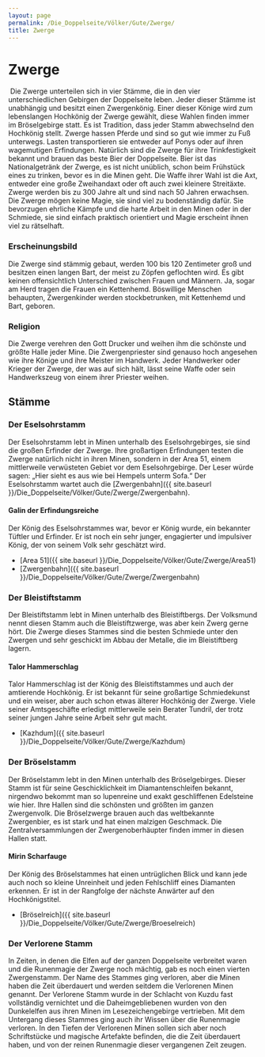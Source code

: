 ```yaml
---
layout: page
permalink: /Die_Doppelseite/Völker/Gute/Zwerge/
title: Zwerge
---
```


# Zwerge

<img alt="" src="{{ site.baseurl }}/assets/pics/weltenbuch/gallery/rassen/nrm/zwerge.jpg" />
Die Zwerge unterteilen sich in vier Stämme, die in den vier unterschiedlichen Gebirgen der Doppelseite leben. Jeder dieser Stämme ist unabhängig und besitzt einen Zwergenkönig. Einer dieser Könige wird zum lebenslangen Hochkönig der Zwerge gewählt, diese Wahlen finden immer im Bröselgebirge statt. Es ist Tradition, dass jeder Stamm abwechselnd den Hochkönig stellt. Zwerge hassen Pferde und sind so gut wie immer zu Fuß unterwegs. Lasten transportieren sie entweder auf Ponys oder auf ihren wagemutigen Erfindungen. Natürlich sind die Zwerge für ihre Trinkfestigkeit bekannt und brauen das beste Bier der Doppelseite. Bier ist das Nationalgetränk der Zwerge, es ist nicht unüblich, schon beim Frühstück eines zu trinken, bevor es in die Minen geht. Die Waffe ihrer Wahl ist die Axt, entweder eine große Zweihandaxt oder oft auch zwei kleinere Streitäxte. Zwerge werden bis zu 300 Jahre alt und sind nach 50 Jahren erwachsen. Die Zwerge mögen keine Magie, sie sind viel zu bodenständig dafür. Sie bevorzugen ehrliche Kämpfe und die harte Arbeit in den Minen oder in der Schmiede, sie sind einfach praktisch orientiert und Magie erscheint ihnen viel zu rätselhaft.

### Erscheinungsbild

Die Zwerge sind stämmig gebaut, werden 100 bis 120 Zentimeter groß und besitzen einen langen Bart, der meist zu Zöpfen geflochten wird. Es gibt keinen offensichtlich Unterschied zwischen Frauen und Männern. Ja, sogar am Herd tragen die Frauen ein Kettenhemd. Böswillige Menschen behaupten, Zwergenkinder werden stockbetrunken, mit Kettenhemd und Bart, geboren.

### Religion

Die Zwerge verehren den Gott Drucker und weihen ihm die schönste und größte Halle jeder Mine. Die Zwergenpriester sind genauso hoch angesehen wie ihre Könige und ihre Meister im Handwerk. Jeder Handwerker oder Krieger der Zwerge, der was auf sich hält, lässt seine Waffe oder sein Handwerkszeug von einem ihrer Priester weihen.

## Stämme

### Der Eselsohrstamm

Der Eselsohrstamm lebt in Minen unterhalb des Eselsohrgebirges, sie sind die großen Erfinder der Zwerge. Ihre großartigen Erfindungen testen die Zwerge natürlich nicht in ihren Minen, sondern in der Area 51, einem mittlerweile verwüsteten Gebiet vor dem Eselsohrgebirge. Der Leser würde sagen: &bdquo;Hier sieht es aus wie bei Hempels unterm Sofa.&ldquo; Der Eselsohrstamm wartet auch die [Zwergenbahn]({{ site.baseurl }}/Die_Doppelseite/Völker/Gute/Zwerge/Zwergenbahn).

#### Galin der Erfindungsreiche

Der König des Eselsohrstammes war, bevor er König wurde, ein bekannter Tüftler und Erfinder. Er ist noch ein sehr junger, engagierter und impulsiver König, der von seinem Volk sehr geschätzt wird.

- [Area 51]({{ site.baseurl }}/Die_Doppelseite/Völker/Gute/Zwerge/Area51)
- [Zwergenbahn]({{ site.baseurl }}/Die_Doppelseite/Völker/Gute/Zwerge/Zwergenbahn)

### Der Bleistiftstamm

Der Bleistiftstamm lebt in Minen unterhalb des Bleistiftbergs. Der Volksmund nennt diesen Stamm auch die Bleistiftzwerge, was aber kein Zwerg gerne hört. Die Zwerge dieses Stammes sind die besten Schmiede unter den Zwergen und sehr geschickt im Abbau der Metalle, die im Bleistiftberg lagern.

#### Talor Hammerschlag

Talor Hammerschlag ist der König des Bleistiftstammes und auch der amtierende Hochkönig. Er ist bekannt für seine großartige Schmiedekunst und ein weiser, aber auch schon etwas älterer Hochkönig der Zwerge. Viele seiner Amtsgeschäfte erledigt mittlerweile sein Berater Tundril, der trotz seiner jungen Jahre seine Arbeit sehr gut macht.

- [Kazhdum]({{ site.baseurl }}/Die_Doppelseite/Völker/Gute/Zwerge/Kazhdum)

### Der Bröselstamm

Der Bröselstamm lebt in den Minen unterhalb des Bröselgebirges. Dieser Stamm ist für seine Geschicklichkeit im Diamantenschleifen bekannt, nirgendwo bekommt man so lupenreine und exakt geschliffenen Edelsteine wie hier. Ihre Hallen sind die schönsten und größten im ganzen Zwergenvolk. Die Bröselzwerge brauen auch das weltbekannte Zwergenbier, es ist stark und hat einen malzigen Geschmack. Die Zentralversammlungen der Zwergenoberhäupter finden immer in diesen Hallen statt.

#### Mirin Scharfauge

Der König des Bröselstammes hat einen untrüglichen Blick und kann jede auch noch so kleine Unreinheit und jeden Fehlschliff eines Diamanten erkennen. Er ist in der Rangfolge der nächste Anwärter auf den Hochkönigstitel.

- [Bröselreich]({{ site.baseurl }}/Die_Doppelseite/Völker/Gute/Zwerge/Broeselreich)

### Der Verlorene Stamm

In Zeiten, in denen die Elfen auf der ganzen Doppelseite verbreitet waren und die Runenmagie der Zwerge noch mächtig, gab es noch einen vierten Zwergenstamm. Der Name des Stammes ging verloren, aber die Minen haben die Zeit überdauert und werden seitdem die Verlorenen Minen genannt. Der Verlorene Stamm wurde in der Schlacht von Kuzdu fast vollständig vernichtet und die Daheimgebliebenen wurden von den Dunkelelfen aus ihren Minen im Lesezeichengebirge vertrieben. Mit dem Untergang dieses Stammes ging auch ihr Wissen über die Runenmagie verloren. In den Tiefen der Verlorenen Minen sollen sich aber noch Schriftstücke und magische Artefakte befinden, die die Zeit überdauert haben, und von der reinen Runenmagie dieser vergangenen Zeit zeugen.

